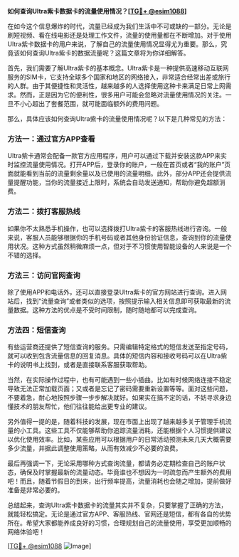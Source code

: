 **如何查询Ultra紫卡数据卡的流量使用情况？[[TG💪+ @esim1088](https://t.me/s/esim1088)]**

在如今这个信息爆炸的时代，流量已经成为我们生活中不可或缺的一部分。无论是刷短视频、看在线电影还是处理工作文件，流量的使用量都在不断增加。对于使用Ultra紫卡数据卡的用户来说，了解自己的流量使用情况显得尤为重要。那么，究竟该如何查询Ultra紫卡的数据流量呢？这篇文章将为你详细解答。

首先，我们需要了解Ultra紫卡的基本概念。Ultra紫卡是一种提供高速移动互联网服务的SIM卡，它支持全球多个国家和地区的网络接入，非常适合经常出差或旅行的人群。由于其便捷性和灵活性，越来越多的人选择使用这种卡来满足日常上网需求。然而，正是因为它的便利性，很多用户可能会忽略对流量使用情况的关注。一旦不小心超出了套餐范围，就可能面临额外的费用问题。

那么，具体应该如何查询Ultra紫卡的流量使用情况呢？以下是几种常见的方法：

### 方法一：通过官方APP查看

Ultra紫卡通常会配备一款官方应用程序，用户可以通过下载并安装这款APP来实时监控流量使用情况。打开APP后，登录你的账户，一般在首页或者“我的账户”页面就能看到当前的流量剩余量以及已使用的流量明细。此外，部分APP还会提供流量提醒功能，当你的流量接近上限时，系统会自动发送通知，帮助你避免超额消费。

### 方法二：拨打客服热线

如果你不太熟悉手机操作，也可以选择拨打Ultra紫卡的客服热线进行咨询。一般来说，客服人员能够根据你的手机号码或者其他身份验证信息，查询到你的流量使用状况。这种方式虽然稍微麻烦一点，但对于不习惯使用智能设备的人来说是一个不错的选择。

### 方法三：访问官网查询

除了使用APP和电话外，还可以直接登录Ultra紫卡的官方网站进行查询。进入网站后，找到“流量查询”或者类似的选项，按照提示输入相关信息即可获取最新的流量数据。这种方法的优点是不受时间限制，随时随地都可以完成查询。

### 方法四：短信查询

有些运营商还提供了短信查询的服务。只需编辑特定格式的短信发送至指定号码，就可以收到包含流量信息的回复消息。具体的短信内容和接收号码可以在Ultra紫卡的说明书上找到，或者是直接联系客服获取帮助。

当然，在实际操作过程中，也有可能遇到一些小插曲。比如有时候网络连接不稳定导致无法正常加载页面；又或者是忘记了密码需要重新设置等等。面对这些问题，不要着急，耐心地按照步骤一步步解决就好。如果实在搞不定的话，不妨寻求身边懂技术的朋友帮忙，他们往往能给出更专业的建议。

另外值得一提的是，随着科技的发展，现在市面上出现了越来越多关于管理手机流量的小工具。这些工具不仅能够帮助你追踪流量消耗，还能根据个人习惯提供建议以优化使用效率。比如，某些应用可以根据用户的日常活动预测未来几天大概需要多少流量，并据此调整使用策略，从而有效减少不必要的浪费。

最后再强调一下，无论采用哪种方式查询流量，都请务必定期检查自己的账户状态，确保及时掌握最新的流量动态。毕竟谁也不想因为一时疏忽而产生额外的费用吧！而且，随着节假日的到来，出行频率提高，流量消耗也会随之增加，提前做好准备是非常必要的。

总结起来，查询Ultra紫卡数据卡的流量其实并不复杂，只要掌握了正确的方法，就能轻松搞定。无论是通过官方APP、客服热线、官网还是短信，都有各自的优势所在。希望大家都能养成良好的习惯，合理规划自己的流量使用，享受更加顺畅的网络体验吧！

[[TG💪+ @esim1088](https://t.me/s/esim1088) ![Image](https://i.postimg.cc/4NQfJmqS/Snipaste-2025-05-13-00-14-12.png)]
